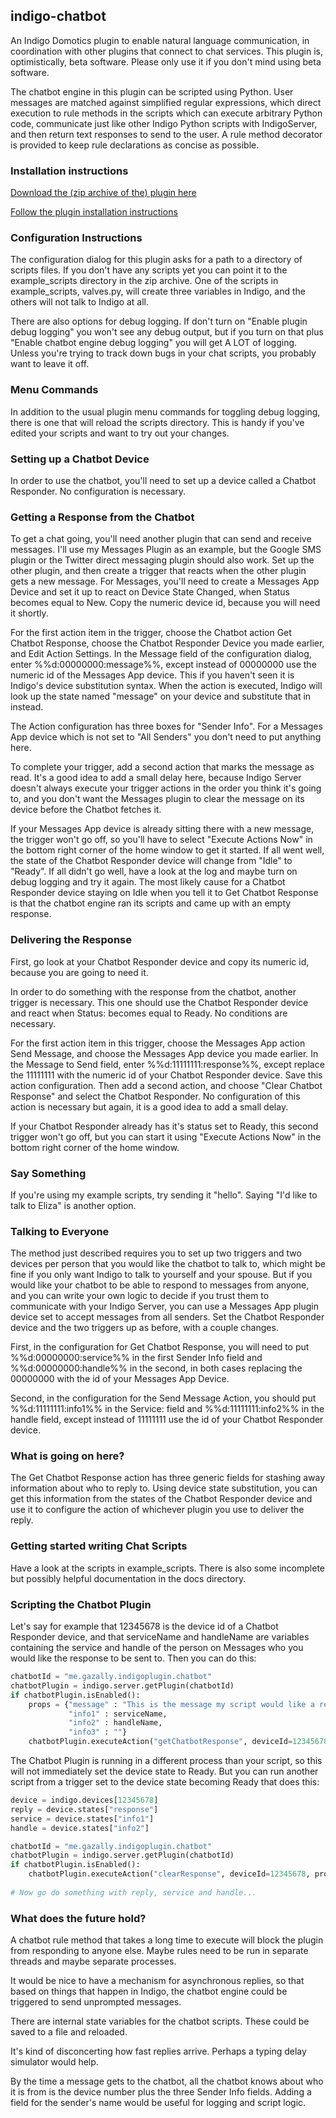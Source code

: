 ## indigo-chatbot
An Indigo Domotics plugin to enable natural language communication, in coordination with other plugins that connect to chat services.  This plugin is, optimistically, beta software. Please only use it if you don't mind using beta software.

The chatbot engine in this plugin can be scripted using Python. User messages are matched against simplified regular expressions, which direct execution to rule methods in the scripts which can execute arbitrary Python code, communicate just like other Indigo Python scripts with IndigoServer, and then return text responses to send to the user. A rule method decorator is provided to keep rule declarations as concise as possible.

### Installation instructions

[Download the (zip archive of the) plugin here](https://github.com/gazally/indigo-chatbot/archive/master.zip)

[Follow the plugin installation instructions](http://wiki.indigodomo.com/doku.php?id=indigo_6_documentation:getting_started#installing_plugins_and_configuring_plugin_settings_pro_only_feature)

### Configuration Instructions

The configuration dialog for this plugin asks for a path to a directory of scripts files. If you don't have any scripts yet you can point it to the example_scripts directory in the zip archive. One of the scripts in example_scripts, valves.py, will create three variables in Indigo, and the others will not talk to Indigo at all.

There are also options for debug logging. If don't turn on "Enable plugin debug logging" you won't see any debug output, but if you turn on that plus "Enable chatbot engine debug logging" you will get A LOT of logging. Unless you're trying to track down bugs in your chat scripts, you probably want to leave it off.

### Menu Commands

In addition to the usual plugin menu commands for toggling debug logging, there is one that will reload the scripts directory. This is handy if you've edited your scripts and want to try out your changes.

### Setting up a Chatbot Device

In order to use the chatbot, you'll need to set up a device called a Chatbot Responder. No configuration is necessary.

### Getting a Response from the Chatbot

To get a chat going, you'll need another plugin that can send and receive messages. I'll use my Messages Plugin as an example, but the Google SMS plugin or the Twitter direct messaging plugin should also work. Set up the other plugin, and then create a trigger that reacts when the other plugin gets a new message. For Messages, you'll need to create a Messages App Device and set it up to react on Device State Changed, when Status becomes equal to New. Copy the numeric device id, because you will need it shortly.

For the first action item in the trigger, choose the Chatbot action Get Chatbot Response, choose the Chatbot Responder Device you made earlier, and Edit Action Settings. In the Message field of the configuration dialog, enter %%d:00000000:message%%, except instead of 00000000 use the numeric id of the Messages App device. This if you haven't seen it is Indigo's device substitution syntax. When the action is executed, Indigo will look up the state named "message" on your device and substitute that in instead.

The Action configuration has three boxes for "Sender Info". For a Messages App device which is not set to "All Senders" you don't need to put anything here.

To complete your trigger, add a second action that marks the message as read. It's a good idea to add a small delay here, because Indigo Server doesn't always execute your trigger actions in the order you think it's going to, and you don't want the Messages plugin to clear the message on its device before the Chatbot fetches it.

If your Messages App device is already sitting there with a new message, the trigger won't go off, so you'll have to select "Execute Actions Now" in the bottom right corner of the home window to get it started. If all went well, the state of the Chatbot Responder device will change from "Idle" to "Ready". If all didn't go well, have a look at the log and maybe turn on debug logging and try it again. The most likely cause for a Chatbot Responder device staying on Idle when you tell it to Get Chatbot Response is that the chatbot engine ran its scripts and came up with an empty response.

### Delivering the Response

First, go look at your Chatbot Responder device and copy its numeric id, because you are going to need it.

In order to do something with the response from the chatbot, another trigger is necessary. This one should use the Chatbot Responder device and react when Status: becomes equal to Ready. No conditions are necessary.

For the first action item in this trigger, choose the Messages App action Send Message, and choose the Messages App device you made earlier. In the Message to Send field, enter %%d:11111111:response%%, except replace the 11111111 with the numeric id of your Chatbot Responder device. Save this action configuration. Then add a second action, and choose "Clear Chatbot Response" and select the Chatbot Responder. No configuration of this action is necessary but again, it is a good idea to add a small delay. 

If your Chatbot Responder already has it's status set to Ready, this second trigger won't go off, but you can start it using "Execute Actions Now" in the bottom right corner of the home window.

### Say Something

If you're using my example scripts, try sending it "hello". Saying "I'd like to talk to Eliza" is another option.

### Talking to Everyone

The method just described requires you to set up two triggers and two devices per person that you would like the chatbot to talk to, which might be fine if you only want Indigo to talk to yourself and your spouse. But if you would like your chatbot to be able to respond to messages from anyone, and you can write your own logic to decide if you trust them to communicate with your Indigo Server, you can use a Messages App plugin device set to accept messages from all senders. Set the Chatbot Responder device and the two triggers up as before, with a couple changes.

First, in the configuration for Get Chatbot Response, you will need to put %%d:00000000:service%% in the first Sender Info field and %%d:00000000:handle%% in the second, in both cases replacing the 00000000 with the id of your Messages App Device.

Second, in the configuration for the Send Message Action, you should put %%d:11111111:info1%% in the Service: field and %%d:11111111:info2%% in the handle field, except instead of 11111111 use the id of your Chatbot Responder device.

### What is going on here?

The Get Chatbot Response action has three generic fields for stashing away information about who to reply to. Using device state substitution, you can get this information from the states of the Chatbot Responder device and use it to configure the action of whichever plugin you use to deliver the reply.

### Getting started writing Chat Scripts

Have a look at the scripts in example_scripts. There is also some incomplete but possibly helpful documentation in the docs directory.

### Scripting the Chatbot Plugin

Let's say for example that 12345678 is the device id of a Chatbot Responder device, and that serviceName and handleName are variables containing the service and handle of the person on Messages who you would like the response to be sent to. Then you can do this:

```py
chatbotId = "me.gazally.indigoplugin.chatbot"
chatbotPlugin = indigo.server.getPlugin(chatbotId)
if chatbotPlugin.isEnabled():
    props = {"message" : "This is the message my script would like a response to.",
             "info1" : serviceName,
             "info2" : handleName,
             "info3" : ""}
    chatbotPlugin.executeAction("getChatbotResponse", deviceId=12345678, props=props)
```
The Chatbot Plugin is running in a different process than your script, so this will not immediately set the device state to Ready. But you can run another script from a trigger set to the device state becoming Ready that does this:

```py
device = indigo.devices[12345678]
reply = device.states["response"]
service = device.states["info1"]
handle = device.states["info2"]

chatbotId = "me.gazally.indigoplugin.chatbot"
chatbotPlugin = indigo.server.getPlugin(chatbotId)
if chatbotPlugin.isEnabled():
    chatbotPlugin.executeAction("clearResponse", deviceId=12345678, props={})
    
# Now go do something with reply, service and handle...
```

### What does the future hold?

A chatbot rule method that takes a long time to execute will block the plugin from responding to anyone else. Maybe rules need to be run in separate threads and maybe separate processes.

It would be nice to have a mechanism for asynchronous replies, so that based on things that happen in Indigo, the chatbot engine could be triggered to send unprompted messages.

There are internal state variables for the chatbot scripts. These could be saved to a file and reloaded.

It's kind of disconcerting how fast replies arrive. Perhaps a typing delay simulator would help.

By the time a message gets to the chatbot, all the chatbot knows about who it is from is the device number plus the three Sender Info fields. Adding a field for the sender's name would be useful for logging and script logic. 
